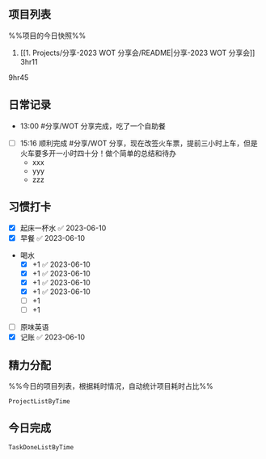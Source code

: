 ## 项目列表
%%项目的今日快照%%
1. [[1. Projects/分享-2023 WOT 分享会/README|分享-2023 WOT 分享会]] 3hr11

9hr45

## 日常记录
- 13:00 #分享/WOT 分享完成，吃了一个自助餐
- [ ] 15:16 顺利完成 #分享/WOT 分享，现在改签火车票，提前三小时上车，但是火车要多开一小时四十分！做个简单的总结和待办
	- xxx
	- yyy
	- zzz

## 习惯打卡
- [x] 起床一杯水 ✅ 2023-06-10
- [x] 早餐 ✅ 2023-06-10
- 喝水
	- [x] +1 ✅ 2023-06-10
	- [x] +1 ✅ 2023-06-10
	- [x] +1 ✅ 2023-06-10
	- [x] +1 ✅ 2023-06-10
	- [ ] +1
	- [ ] +1
- [ ] 原味英语
- [x] 记账 ✅ 2023-06-10

## 精力分配
%%今日的项目列表，根据耗时情况，自动统计项目耗时占比%%
```PeriodicPARA
ProjectListByTime
```

## 今日完成
```PeriodicPARA
TaskDoneListByTime
```